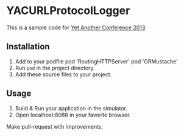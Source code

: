 YACURLProtocolLogger
====================

This is a sample code for [Yet Another Conference 2013](http://tech.yandex.com/events/yac/2013/)

## Installation

 1. Add to your podfile
    pod 'RoutingHTTPServer'
    pod 'GRMustache'
 2. Run `pod` in the project directory.
 3. Add these source files to your project.

## Usage

 1. Build & Run your application in the simulator.
 2. Open localhost:8088 in your favorite browser.

Make pull-request with improvements.